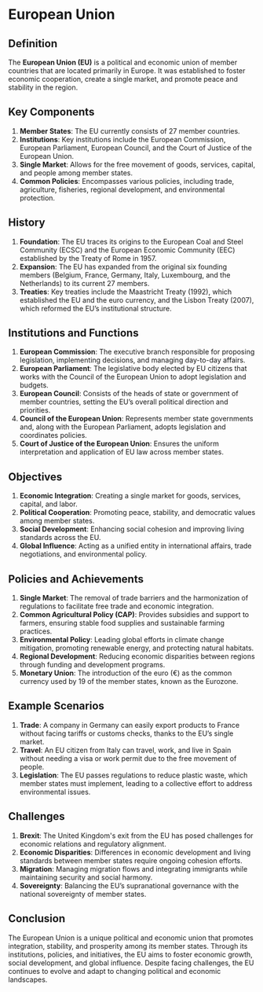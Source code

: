 # European Union

## Definition
The **European Union (EU)** is a political and economic union of member countries that are located primarily in Europe. It was established to foster economic cooperation, create a single market, and promote peace and stability in the region.

## Key Components
1. **Member States**: The EU currently consists of 27 member countries.
2. **Institutions**: Key institutions include the European Commission, European Parliament, European Council, and the Court of Justice of the European Union.
3. **Single Market**: Allows for the free movement of goods, services, capital, and people among member states.
4. **Common Policies**: Encompasses various policies, including trade, agriculture, fisheries, regional development, and environmental protection.

## History
1. **Foundation**: The EU traces its origins to the European Coal and Steel Community (ECSC) and the European Economic Community (EEC) established by the Treaty of Rome in 1957.
2. **Expansion**: The EU has expanded from the original six founding members (Belgium, France, Germany, Italy, Luxembourg, and the Netherlands) to its current 27 members.
3. **Treaties**: Key treaties include the Maastricht Treaty (1992), which established the EU and the euro currency, and the Lisbon Treaty (2007), which reformed the EU’s institutional structure.

## Institutions and Functions
1. **European Commission**: The executive branch responsible for proposing legislation, implementing decisions, and managing day-to-day affairs.
2. **European Parliament**: The legislative body elected by EU citizens that works with the Council of the European Union to adopt legislation and budgets.
3. **European Council**: Consists of the heads of state or government of member countries, setting the EU’s overall political direction and priorities.
4. **Council of the European Union**: Represents member state governments and, along with the European Parliament, adopts legislation and coordinates policies.
5. **Court of Justice of the European Union**: Ensures the uniform interpretation and application of EU law across member states.

## Objectives
1. **Economic Integration**: Creating a single market for goods, services, capital, and labor.
2. **Political Cooperation**: Promoting peace, stability, and democratic values among member states.
3. **Social Development**: Enhancing social cohesion and improving living standards across the EU.
4. **Global Influence**: Acting as a unified entity in international affairs, trade negotiations, and environmental policy.

## Policies and Achievements
1. **Single Market**: The removal of trade barriers and the harmonization of regulations to facilitate free trade and economic integration.
2. **Common Agricultural Policy (CAP)**: Provides subsidies and support to farmers, ensuring stable food supplies and sustainable farming practices.
3. **Environmental Policy**: Leading global efforts in climate change mitigation, promoting renewable energy, and protecting natural habitats.
4. **Regional Development**: Reducing economic disparities between regions through funding and development programs.
5. **Monetary Union**: The introduction of the euro (€) as the common currency used by 19 of the member states, known as the Eurozone.

## Example Scenarios
1. **Trade**: A company in Germany can easily export products to France without facing tariffs or customs checks, thanks to the EU’s single market.
2. **Travel**: An EU citizen from Italy can travel, work, and live in Spain without needing a visa or work permit due to the free movement of people.
3. **Legislation**: The EU passes regulations to reduce plastic waste, which member states must implement, leading to a collective effort to address environmental issues.

## Challenges
1. **Brexit**: The United Kingdom's exit from the EU has posed challenges for economic relations and regulatory alignment.
2. **Economic Disparities**: Differences in economic development and living standards between member states require ongoing cohesion efforts.
3. **Migration**: Managing migration flows and integrating immigrants while maintaining security and social harmony.
4. **Sovereignty**: Balancing the EU’s supranational governance with the national sovereignty of member states.

## Conclusion
The European Union is a unique political and economic union that promotes integration, stability, and prosperity among its member states. Through its institutions, policies, and initiatives, the EU aims to foster economic growth, social development, and global influence. Despite facing challenges, the EU continues to evolve and adapt to changing political and economic landscapes.


